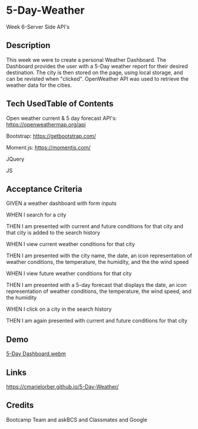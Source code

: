 # 5-Day-Weather

Week 6-Server Side API's

## Description

This week we were to create a personal Weather Dashboard. The Dashboard provides the user with a 5-Day weather report for their desired destination. The city is then stored on the page, using local storage, and can be revisted when "clicked". OpenWeather API was used to retrieve the weather data for the cities. 

## Tech UsedTable of Contents

Open weather current & 5 day forecast API's: https://openweathermap.org/api

Bootstrap: https://getbootstrap.com/

Moment.js: https://momentjs.com/

JQuery

JS


## Acceptance Criteria

GIVEN a weather dashboard with form inputs

WHEN I search for a city

THEN I am presented with current and future conditions for that city and that city is added to the search history

WHEN I view current weather conditions for that city

THEN I am presented with the city name, the date, an icon representation of weather conditions, the temperature, the humidity, and the the wind speed

WHEN I view future weather conditions for that city

THEN I am presented with a 5-day forecast that displays the date, an icon representation of weather conditions, the temperature, the wind speed, and the humidity

WHEN I click on a city in the search history

THEN I am again presented with current and future conditions for that city

## Demo

[5-Day Dashboard.webm](https://user-images.githubusercontent.com/109984761/200152087-dc5ce4ce-ae0f-4cf5-b69e-146980f460e3.webm)

## Links

https://cmarielorber.github.io/5-Day-Weather/

## Credits

Bootcamp Team and askBCS and Classmates and Google
